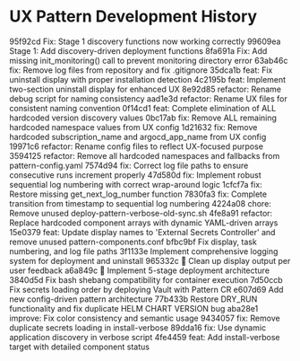# UX Pattern Development History
95f92cd Fix: Stage 1 discovery functions now working correctly
99609ea Stage 1: Add discovery-driven deployment functions
8fa691a Fix: Add missing init_monitoring() call to prevent monitoring directory error
63ab46c fix: Remove log files from repository and fix .gitignore
35dca1b feat: Fix uninstall display with proper installation detection
4c2195b feat: Implement two-section uninstall display for enhanced UX
8e92d85 refactor: Rename debug script for naming consistency
aad1e3d refactor: Rename UX files for consistent naming convention
0f14cd1 feat: Complete elimination of ALL hardcoded version discovery values
0bc17ab fix: Remove ALL remaining hardcoded namespace values from UX config
1d21632 fix: Remove hardcoded subscription_name and argocd_app_name from UX config
19971c6 refactor: Rename config files to reflect UX-focused purpose
3594125 refactor: Remove all hardcoded namespaces and fallbacks from pattern-config.yaml
7574d94 fix: Correct log file paths to ensure consecutive runs increment properly
47d580d fix: Implement robust sequential log numbering with correct wrap-around logic
1cfcf7a fix: Restore missing get_next_log_number function
7830fa3 fix: Complete transition from timestamp to sequential log numbering
4224a08 chore: Remove unused deploy-pattern-verbose-old-sync.sh
4fe8a91 refactor: Replace hardcoded component arrays with dynamic YAML-driven arrays
15e0379 feat: Update display names to 'External Secrets Controller' and remove unused pattern-components.conf
bfbc9bf Fix display, task numbering, and log file paths
3f1133e Implement comprehensive logging system for deployment and uninstall
965332c 🧹 Clean up display output per user feedback
a6a849c 🚀 Implement 5-stage deployment architecture
3840d5d Fix bash shebang compatibility for container execution
7d50ccb Fix secrets loading order by deploying Vault with Pattern CR
e607d69 Add new config-driven pattern architecture
77b433b Restore DRY_RUN functionality and fix duplicate HELM CHART VERSION bug
aba28e1 improve: Fix color consistency and semantic usage
9434057 fix: Remove duplicate secrets loading in install-verbose
89dda16 fix: Use dynamic application discovery in verbose script
4fe4459 feat: Add install-verbose target with detailed component status
